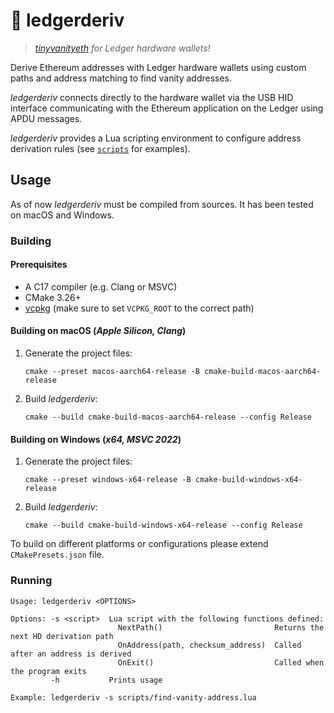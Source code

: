 # 🔏 ledgerderiv

> _[tinyvanityeth](https://github.com/bcsongor/tinyvanityeth) for Ledger hardware wallets!_

Derive Ethereum addresses with Ledger hardware wallets using custom paths and address matching to find vanity addresses.

_ledgerderiv_ connects directly to the hardware wallet via the USB HID interface communicating with the Ethereum application on the Ledger using APDU messages.

_ledgerderiv_ provides a Lua scripting environment to configure address derivation rules (see [`scripts`](scripts) for examples).

## Usage

As of now _ledgerderiv_ must be compiled from sources. It has been tested on macOS and Windows.

### Building

#### Prerequisites

- A C17 compiler (e.g. Clang or MSVC)
- CMake 3.26+
- [vcpkg](https://learn.microsoft.com/en-us/vcpkg/get_started/get-started?pivots=shell-cmd#1---set-up-vcpkg) (make sure to set `VCPKG_ROOT` to the correct path)

#### Building on macOS (_Apple Silicon, Clang_)

1. Generate the project files:
   ```shell
   cmake --preset macos-aarch64-release -B cmake-build-macos-aarch64-release
   ```
2. Build _ledgerderiv_:
   ```shell
   cmake --build cmake-build-macos-aarch64-release --config Release
   ```

#### Building on Windows (_x64, MSVC 2022_)

1. Generate the project files:
   ```shell
   cmake --preset windows-x64-release -B cmake-build-windows-x64-release
   ```
2. Build _ledgerderiv_:
   ```shell
   cmake --build cmake-build-windows-x64-release --config Release
   ```

To build on different platforms or configurations please extend `CMakePresets.json` file.

### Running

```shell
Usage: ledgerderiv <OPTIONS>

Options: -s <script>  Lua script with the following functions defined:
                        NextPath()                         Returns the next HD derivation path
                        OnAddress(path, checksum_address)  Called after an address is derived
                        OnExit()                           Called when the program exits
         -h           Prints usage

Example: ledgerderiv -s scripts/find-vanity-address.lua
```


